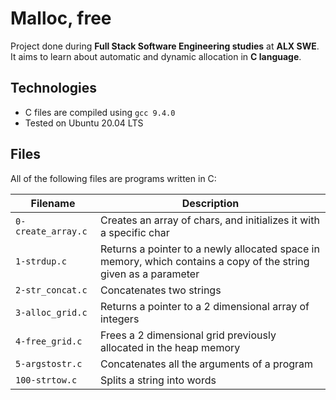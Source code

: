 # Malloc, free
Project done during **Full Stack Software Engineering studies** at **ALX SWE**. It aims to learn about automatic and dynamic allocation in **C language**.

## Technologies
* C files are compiled using `gcc 9.4.0`
* Tested on Ubuntu 20.04 LTS

## Files
All of the following files are programs written in C:

| Filename | Description |
| -------- | ----------- |
| `0-create_array.c` | Creates an array of chars, and initializes it with a specific char |
| `1-strdup.c` | Returns a pointer to a newly allocated space in memory, which contains a copy of the string given as a parameter |
| `2-str_concat.c` | Concatenates two strings |
| `3-alloc_grid.c` | Returns a pointer to a 2 dimensional array of integers |
| `4-free_grid.c` | Frees a 2 dimensional grid previously allocated in the heap memory |
| `5-argstostr.c` | Concatenates all the arguments of a program |
| `100-strtow.c` | Splits a string into words |
